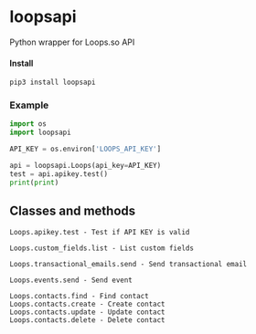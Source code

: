 # loopsapi
Python wrapper for Loops.so API

#### Install
```
pip3 install loopsapi
```

### Example
```Python
import os
import loopsapi

API_KEY = os.environ['LOOPS_API_KEY']

api = loopsapi.Loops(api_key=API_KEY)
test = api.apikey.test()
print(print)
```

## Classes and methods
```
Loops.apikey.test - Test if API KEY is valid

Loops.custom_fields.list - List custom fields

Loops.transactional_emails.send - Send transactional email

Loops.events.send - Send event

Loops.contacts.find - Find contact
Loops.contacts.create - Create contact
Loops.contacts.update - Update contact
Loops.contacts.delete - Delete contact
```
